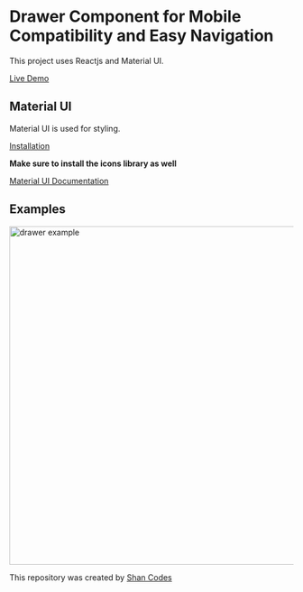 # Drawer Component for Mobile Compatibility and Easy Navigation

This project uses Reactjs and Material UI.

[Live Demo](https://drawer-component-shancodes.netlify.app/)

## Material UI

Material UI is used for styling. 

[Installation](https://mui.com/material-ui/getting-started/installation/)

**Make sure to install the icons library as well**

[Material UI Documentation](https://mui.com/material-ui/getting-started/overview/)

## Examples
<img align='center' src='https://user-images.githubusercontent.com/87050550/185441604-8f62036d-af8a-471b-b36b-f5e935cefdab.PNG' alt='drawer example' height='600px' /> 

This repository was created by [Shan Codes](https://shancodes.com/)
